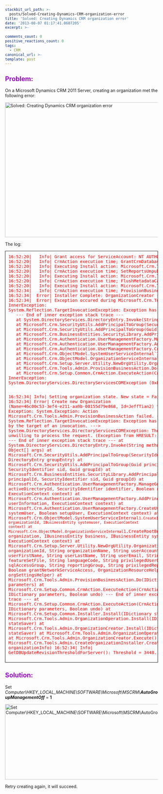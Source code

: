 ```yaml
---
stackbit_url_path: >-
  posts/Solved-Creating-Dynamics-CRM-organization-error
title: 'Solved: Creating Dynamics CRM organization error'
date: '2013-08-07 01:17:41.0607205'
excerpt: >-
  
comments_count: 0
positive_reactions_count: 0
tags: 
  - CRM
canonical_url: >-
template: post
---
```

<h2><font color="#9b00d3">Problem:</font></h2>  <p>On a Microsoft Dynamics CRM 2011 Server, creating an organization met the following error:</p>  <p><a href="http://zizhujy.com/blog/image.axd?picture=image_647.png"><img title="Solved: Creating Dynamics CRM organization error" style="border-left-width: 0px; border-right-width: 0px; background-image: none; border-bottom-width: 0px; padding-top: 0px; padding-left: 0px; display: inline; padding-right: 0px; border-top-width: 0px" border="0" alt="Solved: Creating Dynamics CRM organization error" src="http://zizhujy.com/blog/image.axd?picture=image_thumb_335.png" width="605" height="445" /></a></p>  <p>The log:</p>  <pre style="border-top: black 1px solid; border-right: black 1px solid; border-bottom: black 1px solid; color: red; padding-bottom: 10px; padding-top: 10px; padding-left: 10px; border-left: black 1px solid; padding-right: 10px">16:52:20|   Info| Grant access for ServiceAccount: NT AUTHORITY\NetworkService, WebAppAccount: NT AUTHORITY\NETWORK SERVICE.
16:52:20|   Info| CrmAction execution time; GrantCrmDatabaseAccessAction; 00:00:04.4684354
16:52:20|   Info| Executing Install action: Microsoft.Crm.Tools.Admin.SetReportsUnpublishedAction
16:52:20|   Info| CrmAction execution time; SetReportsUnpublishedAction; 00:00:00.0156239
16:52:20|   Info| Executing Install action: Microsoft.Crm.Tools.Admin.FlushMetadataCacheAction
16:52:20|   Info| CrmAction execution time; FlushMetadataCacheAction; 00:00:00.1093673
16:52:20|   Info| Executing Install action: Microsoft.Crm.Tools.Admin.ProvisionBusinessAction
16:52:34|   Info| CrmAction execution time; ProvisionBusinessAction; 00:00:14.6085307
16:52:34|  Error| Installer Complete: OrganizationCreator - Error encountered
16:52:34|  Error| Exception occured during Microsoft.Crm.Tools.Admin.OrganizationCreator: Action Microsoft.Crm.Tools.Admin.ProvisionBusinessAction failed.
InnerException:
System.Reflection.TargetInvocationException: Exception has been thrown by the target of an invocation. ---&gt; System.DirectoryServices.DirectoryServicesCOMException: The server is unwilling to process the request. (Exception from HRESULT: 0x80072035)
   --- End of inner exception stack trace ---
   at System.DirectoryServices.DirectoryEntry.Invoke(String methodName, Object[] args)
   at Microsoft.Crm.SecurityUtils.AddPrincipalToGroup(SecurityIdentifier sid, DirectoryEntry groupEntry)
   at Microsoft.Crm.SecurityUtils.AddPrincipalToGroup(Guid principalId, SecurityIdentifier sid, Guid groupId)
   at Microsoft.Crm.BusinessEntities.SecurityLibrary.AddPrincipalToGroup(Guid principalId, SecurityIdentifier sid, Guid groupId)
   at Microsoft.Crm.Authentication.UserManagementFactory.ManageGroupMembership(Guid activeDirectoryId, SecurityIdentifier identifier, Boolean remove, ExecutionContext context)
   at Microsoft.Crm.Authentication.UserManagementFactory.AddPrincipalToGroup(UserAuthenticationInformation userInformation, ExecutionContext context)
   at Microsoft.Crm.Authentication.UserManagementFactory.CreateUser(IBusinessEntity systemUser, Boolean setupUser, ExecutionContext context)
   at Microsoft.Crm.ObjectModel.SystemUserServiceInternal`1.CreateInternal(Guid organizationId, IBusinessEntity systemuser, ExecutionContext context)
   at Microsoft.Crm.ObjectModel.OrganizationServiceInternal`1.CreateRootBusiness(IBusinessEntity organization, IBusinessEntity business, IBusinessEntity systemUser, ExecutionContext context)
   at Microsoft.Crm.Setup.Server.Utility.NewOrgUtility.OrganizationCreateNew(String organizationId, String organizationName, String userAccountName, String userFirstName, String userLastName, String userEmail, String featureSetFile, String languageCode, String privilegedUserGroup, String sqlAccessGroup, String reportingGroup, String privilegedReportingGroup, Boolean grantNetworkServiceAccess, OrganizationResourceHelper orgSettingsHelper)
   at Microsoft.Crm.Tools.Admin.ProvisionBusinessAction.Do(IDictionary parameters)
   at Microsoft.Crm.Setup.Common.CrmAction.ExecuteAction(CrmAction action, IDictionary parameters, Boolean undo)
InnerException:
System.DirectoryServices.DirectoryServicesCOMException (0x80072035): The server is unwilling to process the request. (Exception from HRESULT: 0x80072035)

16:52:34|   Info| Setting organization state.  New state = Failed
16:52:34|  Error| Create new Organization (Name=46c00c53-3ef4-e211-aa9b-00155d79e868, Id=JeffTian2) failed with Exception:
System.Exception: Action Microsoft.Crm.Tools.Admin.ProvisionBusinessAction failed. ---&gt; System.Reflection.TargetInvocationException: Exception has been thrown by the target of an invocation. ---&gt; System.DirectoryServices.DirectoryServicesCOMException: The server is unwilling to process the request. (Exception from HRESULT: 0x80072035)
   --- End of inner exception stack trace ---
   at System.DirectoryServices.DirectoryEntry.Invoke(String methodName, Object[] args)
   at Microsoft.Crm.SecurityUtils.AddPrincipalToGroup(SecurityIdentifier sid, DirectoryEntry groupEntry)
   at Microsoft.Crm.SecurityUtils.AddPrincipalToGroup(Guid principalId, SecurityIdentifier sid, Guid groupId)
   at Microsoft.Crm.BusinessEntities.SecurityLibrary.AddPrincipalToGroup(Guid principalId, SecurityIdentifier sid, Guid groupId)
   at Microsoft.Crm.Authentication.UserManagementFactory.ManageGroupMembership(Guid activeDirectoryId, SecurityIdentifier identifier, Boolean remove, ExecutionContext context)
   at Microsoft.Crm.Authentication.UserManagementFactory.AddPrincipalToGroup(UserAuthenticationInformation userInformation, ExecutionContext context)
   at Microsoft.Crm.Authentication.UserManagementFactory.CreateUser(IBusinessEntity systemUser, Boolean setupUser, ExecutionContext context)
   at Microsoft.Crm.ObjectModel.SystemUserServiceInternal`1.CreateInternal(Guid organizationId, IBusinessEntity systemuser, ExecutionContext context)
   at Microsoft.Crm.ObjectModel.OrganizationServiceInternal`1.CreateRootBusiness(IBusinessEntity organization, IBusinessEntity business, IBusinessEntity systemUser, ExecutionContext context)
   at Microsoft.Crm.Setup.Server.Utility.NewOrgUtility.OrganizationCreateNew(String organizationId, String organizationName, String userAccountName, String userFirstName, String userLastName, String userEmail, String featureSetFile, String languageCode, String privilegedUserGroup, String sqlAccessGroup, String reportingGroup, String privilegedReportingGroup, Boolean grantNetworkServiceAccess, OrganizationResourceHelper orgSettingsHelper)
   at Microsoft.Crm.Tools.Admin.ProvisionBusinessAction.Do(IDictionary parameters)
   at Microsoft.Crm.Setup.Common.CrmAction.ExecuteAction(CrmAction action, IDictionary parameters, Boolean undo)
   --- End of inner exception stack trace ---
   at Microsoft.Crm.Setup.Common.CrmAction.ExecuteAction(CrmAction action, IDictionary parameters, Boolean undo)
   at Microsoft.Crm.Setup.Common.Installer.Install(IDictionary stateSaver)
   at Microsoft.Crm.Tools.Admin.OrganizationOperation.Install(IDictionary stateSaver)
   at Microsoft.Crm.Tools.Admin.OrganizationCreator.Install(IDictionary stateSaver)
   at Microsoft.Crm.Tools.Admin.OrganizationOperation.Execute()
   at Microsoft.Crm.Tools.Admin.OrganizationCreator.Execute()
   at Microsoft.Crm.Tools.Admin.CreateOrganizationInstaller.Create(ICreateOrganizationInfo organizationInfo)
16:52:34|   Info| GetDBUpdateRevisionThresholdForServer(): Threshold = 3448.</pre>

<h2><font color="#9b00d3">Solution:</font></h2>

<p>Set <em>Computer\HKEY_LOCAL_MACHINE\SOFTWARE\Microsoft\MSCRM\<strong>AutoGroupManagementOff</strong></em> = <strong>1</strong></p>

<p><a href="http://zizhujy.com/blog/image.axd?picture=image_648.png"><img title="Set Computer\HKEY_LOCAL_MACHINE\SOFTWARE\Microsoft\MSCRM\AutoGroupManagementOff = 1" style="border-top: 0px; border-right: 0px; background-image: none; border-bottom: 0px; padding-top: 0px; padding-left: 0px; border-left: 0px; display: inline; padding-right: 0px" border="0" alt="Set Computer\HKEY_LOCAL_MACHINE\SOFTWARE\Microsoft\MSCRM\AutoGroupManagementOff = 1" src="http://zizhujy.com/blog/image.axd?picture=image_thumb_336.png" width="657" height="249" /></a></p>

<p>Retry creating again, it will succeed.</p>